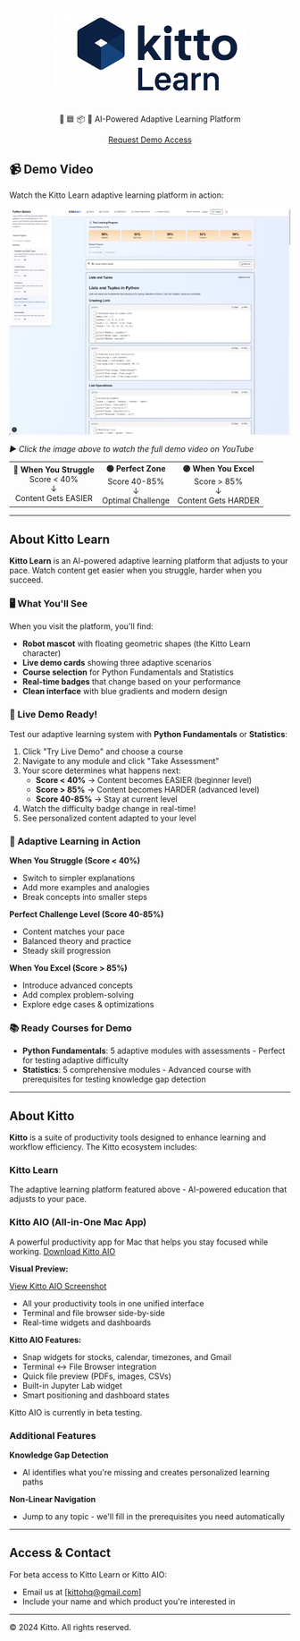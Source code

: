 
<div align="center">
  <img src="assets/kitto-simple.png" alt="Kitto Learn" width="350">
  <br><br>
  <p>🔵 🟦 📦 🤖 AI-Powered Adaptive Learning Platform</p>
  
  <p>
    <a href="mailto:kittohq@gmail.com?subject=Request%20Demo%20Access%20for%20Kitto%20Learn">Request Demo Access</a>
  </p>
</div>

## 📹 Demo Video

Watch the Kitto Learn adaptive learning platform in action:

[![Kitto Learn Demo](assets/video-thumbnail.jpg)](https://youtu.be/hnbjVDErIc8)

*▶️ Click the image above to watch the full demo video on YouTube*

<div align="center">
  <table>
    <tr>
      <td align="center">
        <strong>🔴 When You Struggle</strong><br/>
        Score < 40%<br/>
        ↓<br/>
        Content Gets EASIER
      </td>
      <td align="center">
        <strong>🟢 Perfect Zone</strong><br/>
        Score 40-85%<br/>
        ↓<br/>
        Optimal Challenge
      </td>
      <td align="center">
        <strong>🟣 When You Excel</strong><br/>
        Score > 85%<br/>
        ↓<br/>
        Content Gets HARDER
      </td>
    </tr>
  </table>
</div>

---

## About Kitto Learn

**Kitto Learn** is an AI-powered adaptive learning platform that adjusts to your pace. Watch content get easier when you struggle, harder when you succeed.

### 🖥️ What You'll See

When you visit the platform, you'll find:
- **Robot mascot** with floating geometric shapes (the Kitto Learn character)
- **Live demo cards** showing three adaptive scenarios
- **Course selection** for Python Fundamentals and Statistics
- **Real-time badges** that change based on your performance
- **Clean interface** with blue gradients and modern design

### 🎯 Live Demo Ready!

Test our adaptive learning system with **Python Fundamentals** or **Statistics**:

1. Click "Try Live Demo" and choose a course
2. Navigate to any module and click "Take Assessment"
3. Your score determines what happens next:
   - **Score < 40%** → Content becomes EASIER (beginner level)
   - **Score > 85%** → Content becomes HARDER (advanced level)
   - **Score 40-85%** → Stay at current level
4. Watch the difficulty badge change in real-time!
5. See personalized content adapted to your level

### 📐 Adaptive Learning in Action

**When You Struggle (Score < 40%)**
- Switch to simpler explanations
- Add more examples and analogies
- Break concepts into smaller steps

**Perfect Challenge Level (Score 40-85%)**
- Content matches your pace
- Balanced theory and practice
- Steady skill progression

**When You Excel (Score > 85%)**
- Introduce advanced concepts
- Add complex problem-solving
- Explore edge cases & optimizations

### 📚 Ready Courses for Demo

- **Python Fundamentals**: 5 adaptive modules with assessments - Perfect for testing adaptive difficulty
- **Statistics**: 5 comprehensive modules - Advanced course with prerequisites for testing knowledge gap detection

---

## About Kitto

**Kitto** is a suite of productivity tools designed to enhance learning and workflow efficiency. The Kitto ecosystem includes:

### Kitto Learn
The adaptive learning platform featured above - AI-powered education that adjusts to your pace.

### Kitto AIO (All-in-One Mac App)
A powerful productivity app for Mac that helps you stay focused while working. [Download Kitto AIO](./install-kitto.sh)

**Visual Preview:**

<!-- Add screenshot here: ![Kitto AIO Interface](assets/kitto-aio-screenshot.png) -->
[View Kitto AIO Screenshot](https://imgur.com/a/ke5HMoM)

- All your productivity tools in one unified interface
- Terminal and file browser side-by-side
- Real-time widgets and dashboards

**Kitto AIO Features:**
- Snap widgets for stocks, calendar, timezones, and Gmail
- Terminal ↔ File Browser integration
- Quick file preview (PDFs, images, CSVs)
- Built-in Jupyter Lab widget
- Smart positioning and dashboard states

Kitto AIO is currently in beta testing.

### Additional Features

**Knowledge Gap Detection**
- AI identifies what you're missing and creates personalized learning paths

**Non-Linear Navigation**
- Jump to any topic - we'll fill in the prerequisites you need automatically

---

## Access & Contact

For beta access to Kitto Learn or Kitto AIO:
- Email us at [kittohq@gmail.com]
- Include your name and which product you're interested in

---

© 2024 Kitto. All rights reserved.
